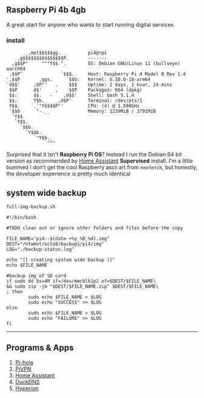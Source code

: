 ## Raspberry Pi 4b 4gb

A great start for anyone who wants to start running digital services

### install
```shell
       _,met$$$$$gg.          pi4@rpi
    ,g$$$$$$$$$$$$$$$P.       -------
  ,g$$P"     """Y$$.".        OS: Debian GNU/Linux 11 (bullseye) aarch64
 ,$$P'              `$$$.     Host: Raspberry Pi 4 Model B Rev 1.4
',$$P       ,ggs.     `$$b:   Kernel: 5.10.0-18-arm64
`d$$'     ,$P"'   .    $$$    Uptime: 2 days, 1 hour, 24 mins
 $$P      d$'     ,    $$P    Packages: 664 (dpkg)
 $$:      $$.   -    ,d$$'    Shell: bash 5.1.4
 $$;      Y$b._   _,d$P'      Terminal: /dev/pts/1
 Y$$.    `.`"Y$$$$P"'         CPU: (4) @ 1.500GHz
 `$$b      "-.__              Memory: 1239MiB / 3791MiB
  `Y$$
   `Y$$.
     `$$b.
       `Y$$b.
          `"Y$b._
              `"""
```

Surprised that it isn't **Raspberry Pi OS**? Instead I run the Debian 64 bit version as recommended by [Home Assistant](📁developer/Home%20Lab%20🏠/Home%20Assistant.md) **Supervised** install. I'm a little bummed I don't get the cool Raspberry ascii art from `neofetch`, but honestly, the developer experience is pretty much identical 


## system wide backup

`full-img-backup.sh`
```shell
#!/bin/bash

#TODO clean out or ignore other folders and files before the copy

FILE_NAME="pi4--$(date +%y_%B_%d).img"
DEST="/ntwmnt/octo8/backups/pi4/img"
LOG="./backup-status.log"

echo "[[ creating system wide backup ]]"
echo $FILE_NAME

#backup img of SD card
if sudo dd bs=4M if=/dev/mmcblk1p2 of=$DEST/$FILE_NAME\
&& sudo zip -jm "$DEST/$FILE_NAME.zip" $DEST/$FILE_NAME\
; then
        sudo echo $FILE_NAME > $LOG
        sudo echo "SUCCESS" >> $LOG
else
        sudo echo $FILE_NAME > $LOG
        sudo echo "FAILURE" >> $LOG
fi
```

---
## Programs & Apps
1. [Pi-hole](📁developer/Home%20Lab%20🏠/Pi-hole.md)
2. [PiVPN](📁developer/Home%20Lab%20🏠/PiVPN.md)
3. [Home Assistant](📁developer/Home%20Lab%20🏠/Home%20Assistant.md)
4. [DuckDNS](📁developer/Home%20Lab%20🏠/DuckDNS.md)
5. [Hyperion](📁developer/Home%20Lab%20🏠/Hyperion.md)